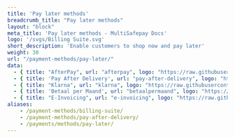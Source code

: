 ```yaml
---
title: 'Pay later methods'
breadcrumb_title: "Pay later methods"
layout: "block"
meta_title: 'Pay later methods - MultiSafepay Docs'
logo: '/svgs/Billing Suite.svg'
short_description: 'Enable customers to shop now and pay later'
weight: 30
url: "/payment-methods/pay-later/"
data:
  - { title: "AfterPay", url: "afterpay", logo: "https://raw.githubusercontent.com/MultiSafepay/docs/master/static/logo/Payment_methods/AfterPay.svg" }
  - { title: 'Pay After Delivery', url: "pay-after-delivery", logo: "https://raw.githubusercontent.com/MultiSafepay/docs/master/static/logo/Payment_methods/Pay_After_Delivery.svg" }
  - { title: "Klarna", url: "klarna", logo: "https://raw.githubusercontent.com/MultiSafepay/docs/master/static/logo/Payment_methods/Klarna.svg" }
  - { title: 'Betaal per Maand', url: "betaalpermaand", logo: "https://raw.githubusercontent.com/MultiSafepay/docs/master/static/logo/Payment_methods/betaalpermaand.svg" }
  - { title: "E-Invoicing", url: "e-invoicing", logo: "https://raw.githubusercontent.com/MultiSafepay/docs/master/static/logo/Payment_methods/e-invoicing.svg" }
aliases:
    - /payment-methods/billing-suite/
    - /payment-methods/pay-after-delivery/
    - /payments/methods/pay-later/
--- 
```


